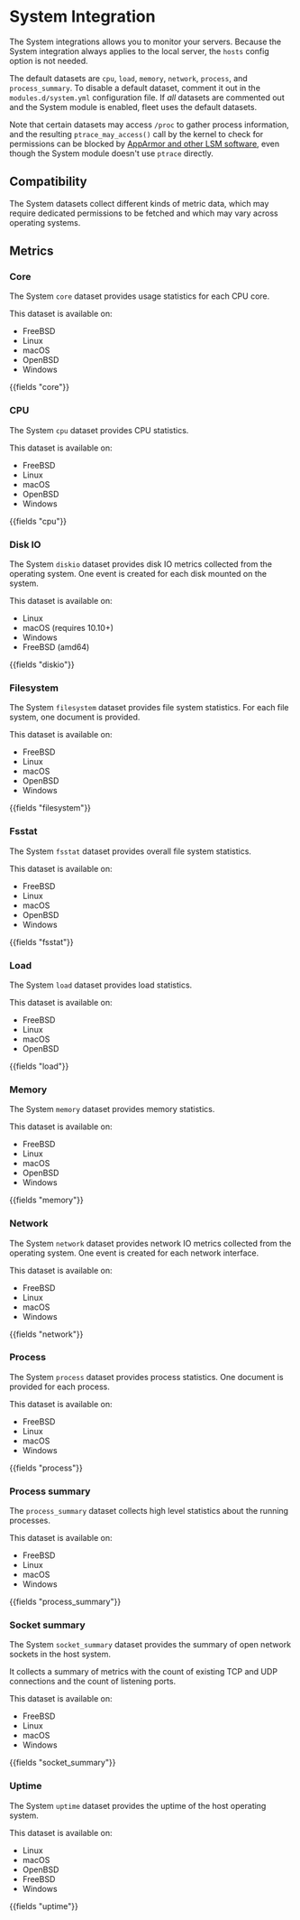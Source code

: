 # System Integration

The System integrations allows you to monitor your servers. Because the System integration
always applies to the local server, the `hosts` config option is not needed.

The default datasets are `cpu`, `load`, `memory`, `network`, `process`, and
`process_summary`. To disable a default dataset, comment it out in the
`modules.d/system.yml` configuration file. If _all_ datasets are commented out
and the System module is enabled, fleet uses the default datasets.

Note that certain datasets may access `/proc` to gather process information,
and the resulting `ptrace_may_access()` call by the kernel to check for
permissions can be blocked by
[AppArmor and other LSM software](https://gitlab.com/apparmor/apparmor/wikis/TechnicalDoc_Proc_and_ptrace), even though the System module doesn't use `ptrace` directly.

## Compatibility

The System datasets collect different kinds of metric data, which may require dedicated permissions
to be fetched and which may vary across operating systems.

## Metrics

### Core

The System `core` dataset provides usage statistics for each CPU core.

This dataset is available on:

- FreeBSD
- Linux
- macOS
- OpenBSD
- Windows

{{fields "core"}}

### CPU

The System `cpu` dataset provides CPU statistics.

This dataset is available on:

- FreeBSD
- Linux
- macOS
- OpenBSD
- Windows

{{fields "cpu"}}

### Disk IO

The System `diskio` dataset provides disk IO metrics collected from the
operating system. One event is created for each disk mounted on the system.

This dataset is available on:

- Linux
- macOS (requires 10.10+)
- Windows
- FreeBSD (amd64)

{{fields "diskio"}}

### Filesystem

The System `filesystem` dataset provides file system statistics. For each file
system, one document is provided.

This dataset is available on:

- FreeBSD
- Linux
- macOS
- OpenBSD
- Windows

{{fields "filesystem"}}

### Fsstat

The System `fsstat` dataset provides overall file system statistics.

This dataset is available on:

- FreeBSD
- Linux
- macOS
- OpenBSD
- Windows

{{fields "fsstat"}}

### Load

The System `load` dataset provides load statistics.

This dataset is available on:

- FreeBSD
- Linux
- macOS
- OpenBSD

{{fields "load"}}

### Memory

The System `memory` dataset provides memory statistics.

This dataset is available on:

- FreeBSD
- Linux
- macOS
- OpenBSD
- Windows

{{fields "memory"}}

### Network

The System `network` dataset provides network IO metrics collected from the
operating system. One event is created for each network interface.

This dataset is available on:

- FreeBSD
- Linux
- macOS
- Windows

{{fields "network"}}

### Process

The System `process` dataset provides process statistics. One document is
provided for each process.

This dataset is available on:

- FreeBSD
- Linux
- macOS
- Windows

{{fields "process"}}

### Process summary

The `process_summary` dataset collects high level statistics about the running
processes.

This dataset is available on:

- FreeBSD
- Linux
- macOS
- Windows

{{fields "process_summary"}}

### Socket summary

The System `socket_summary` dataset provides the summary of open network
sockets in the host system.

It collects a summary of metrics with the count of existing TCP and UDP
connections and the count of listening ports.

This dataset is available on:

- FreeBSD
- Linux
- macOS
- Windows

{{fields "socket_summary"}}

### Uptime

The System `uptime` dataset provides the uptime of the host operating system.

This dataset is available on:

- Linux
- macOS
- OpenBSD
- FreeBSD
- Windows

{{fields "uptime"}}

